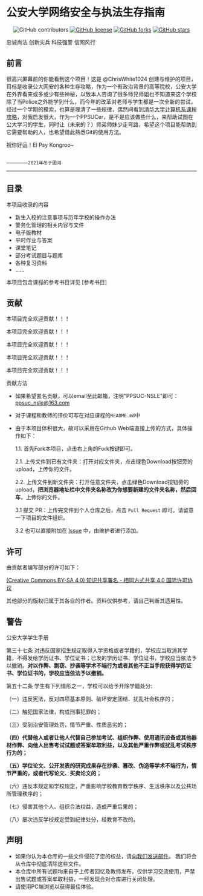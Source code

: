 # 公安大学网络安全与执法生存指南

<p align="center">

<img alt="GitHub contributors" src="https://img.shields.io/github/contributors/ChrisWhite1024/PPSUC-NSLES">
<a href="https://github.com/ChrisWhite1024/PPSUC-NSLES/blob/22-05-31/LICENSE"><img alt="GitHub license" src="https://img.shields.io/github/license/ChrisWhite1024/PPSUC-NSLES"></a>
<a href="https://github.com/ChrisWhite1024/PPSUC-NSLES/network"><img alt="GitHub forks" src="https://img.shields.io/github/forks/ChrisWhite1024/PPSUC-NSLES"></a>
<a href="https://github.com/ChrisWhite1024/PPSUC-NSLES/stargazers"><img alt="GitHub stars" src="https://img.shields.io/github/stars/ChrisWhite1024/PPSUC-NSLES"></a>
</p>

忠诚尚法 创新尖兵 科技强警 信网风行

## 前言
很高兴屏幕前的你能看到这个项目！这是 @ChrisWhite1024 创建与维护的项目，目标是收录公大网安的各种生存攻略，作为一个有政治背景的高等院校，公安大学在外界看来或多或少有些神秘，以致本人咨询了很多师兄师姐也不知道来这个学校除了当Police之外能学到什么，而今年的改革对老师与学生都是一次全新的尝试，经过一个学期的摸索，也算是理清了一些规律，偶然间看到[清华大学计算机系课程攻略](https://github.com/ChrisWhite1024/REKCARC-TSC-UHT)，对我启发很大，作为一个PPSUCer，是不是应该做些什么，来帮助试图在公大学习的学生，同时让（未来的？）师弟师妹少走弯路，希望这个项目能帮助到它需要帮助的人，也希望借此熟悉Git的使用方法。

祝你好运！El Psy Kongroo~

                                                                                                          ————————2021年冬于团河
---

## 目录

本项目收录的内容

- 新生入校的注意事项与历年学校的操作办法
- 警务化管理的相关内容与文件
- 电子版教材
- 平时作业与答案
- 课堂笔记
- 部分考试题目与题库
- 各种复习资料
- ......

本项目包含课程的参考书目详见 [参考书目]

## 贡献

本项目完全欢迎贡献！！！

本项目完全欢迎贡献！！！

本项目完全欢迎贡献！！！

本项目完全欢迎贡献！！！

本项目完全欢迎贡献！！！

贡献方法

- 如果希望匿名贡献，可以email至此邮箱，注明"PPSUC-NSLE"即可：ppsuc_nsle@163.com
- 对于课程和教师的评价可写在对应课程的`README.md`中
- 由于本项目体积很大，故可以采用在Github Web端直接上传的方式，具体操作如下：


  1.1. 首先Fork本项目，点击右上角的Fork按键即可。

  2.1. 上传文件到已有文件夹：打开对应文件夹，点击绿色Download按钮旁的upload，上传你的文件。

  2.2. 上传文件到新文件夹：打开任意文件夹，点击绿色Download按钮旁的upload，**把浏览器地址栏中文件夹名称改为你想要新建的文件夹名称，然后回车**，上传你的文件。

  3.1 提交 PR：上传完文件到个人仓库之后，点击 `Pull Request` 即可。请留意一下项目的文件组织。

  3.2 也可以直接附加在 [Issue](https://github.com/ChrisWhite1024/PPSUC-NSLE/issues/new) 中，由维护者进行添加。

## 许可

由贡献者编写部分的许可如下：

[(Creative Commons BY-SA 4.0) 知识共享署名 - 相同方式共享 4.0 国际许可协议](https://creativecommons.org/licenses/by-nc-sa/4.0/deed.zh)

其他部分的版权归属于其各自的作者。资料仅供参考，请自己判断其适用性。

## 警告

公安大学学生手册 

第三十七条 对违反国家招生规定取得入学资格或者学籍的，学校应当取消其学籍，不得发给学历证书、学位证书；已发的学历证书、学位证书，学校应当依法予以撤销。**对以作弊、剽窃、抄袭等学术不端行为或者其他不正当手段获得学历证书、学位证书的，学校应当依法予以撤销。**

第五十二条 学生有下列情形之一，学校可以给予开除学籍处分:

（一）违反宪法，反对四项基本原则、破坏安定团结、扰乱社会秩序的；

（二）触犯国家法律，构成刑事犯罪的；

（三）受到治安管理处罚，情节严重、性质恶劣的；

**（四）代替他人或者让他人代替自己参加考试、组织作弊、使用通讯设备或其他器材作弊、向他人出售考试试题或答案牟取利益，以及其他严重作弊或扰乱考试秩序行为的；**

**（五）学位论文、公开发表的研究成果存在抄袭、篡改、伪造等学术不端行为，情节严重的，或者代写论文、买卖论文的；**

（六）违反本规定和学校规定，严重影响学校教育教学秩序、生活秩序以及公共场所管理秩序的；

（七）侵害其他个人、组织合法权益，造成严重后果的；

（八）屡次违反学校规定受到纪律处分，经教育不改的。

## 声明 

- 如果你认为本仓库的一些文件侵犯了您的权益，请[向我们发送邮件](mailto:ppsuc_nsle@163.com)。 我们将会从仓库中彻底清除这些文件。
- 本仓库中所有试题均来自于上传者回忆及教师发布，仅供学习交流使用，严禁出售试题或答案牟取利益，一经发现会对仓库进行关闭处理。
- 请使用PC端浏览以获得最佳体验。

